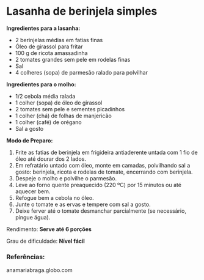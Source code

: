 # Lasanha de berinjela simples



**Ingredientes para a lasanha:**

- 2 berinjelas médias em fatias finas
- Óleo de girassol para fritar
- 100 g de ricota amassadinha
- 2 tomates grandes sem pele em rodelas finas
- Sal
- 4 colheres (sopa) de parmesão ralado para polvilhar



**Ingredientes para o molho:**

- 1/2 cebola média ralada
- 1 colher (sopa) de óleo de girassol
- 2 tomates sem pele e sementes picadinhos
- 1 colher (chá) de folhas de manjericão
- 1 colher (café) de orégano
- Sal a gosto



**Modo de Preparo:**

1. Frite as fatias de berinjela em frigideira antiaderente untada com 1 fio de óleo até dourar dos 2 lados.
2. Em refratário untado com óleo, monte em camadas, polvilhando sal a gosto: berinjela, ricota e rodelas de tomate, encerrando com berinjela.
3. Despeje o molho e polvilhe o parmesão.
4. Leve ao forno quente preaquecido (220 ºC) por 15 minutos ou até aquecer bem.
5. Refogue bem a cebola no óleo.
6. Junte o tomate e as ervas e tempere com sal a gosto.
7. Deixe ferver até o tomate desmanchar parcialmente (se necessário, pingue água).



Rendimento: **Serve até 6 porções**

Grau de dificuldade: **Nível fácil**



### Referências:

anamariabraga.globo.com

